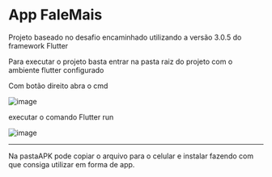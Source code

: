# App FaleMais

Projeto baseado no desafio encaminhado utilizando a versão 3.0.5 do framework Flutter 

Para executar o projeto basta entrar na pasta raiz do projeto com o ambiente flutter configurado 

Com botão direito abra o cmd 

![image](https://user-images.githubusercontent.com/57150488/185926640-d8990c7f-0859-4fe9-bad1-d2e81bd80b7d.png)


executar o comando Flutter run

![image](https://user-images.githubusercontent.com/57150488/185927087-0d519c02-88f5-4ab2-b483-2590dc553ae5.png)

----------------------------------------------------------------------------------------------------------------------

Na pastaAPK pode copiar o arquivo para o celular e instalar fazendo com que consiga utilizar em forma de app.
